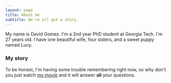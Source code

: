 ```yaml
---
layout: page
title: About me
subtitle: We've all got a story.
---
```


My name is David Gomez. I'm a 2nd year PhD student at Georgia Tech. I'm 27 years old. I have one beautiful wife, four sisters, and a sweet puppy named Lucy. 

### My story

To be honest, I'm having some trouble remembering right now, so why don't you just watch [my movie](https://en.wikipedia.org/wiki/The_Princess_Bride_%28film%29) and it will answer **all** your questions.
